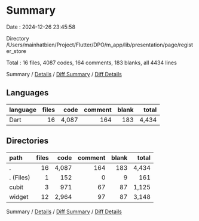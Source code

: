 # Summary

Date : 2024-12-26 23:45:58

Directory /Users/mainhatbien/Project/Flutter/DPO/m_app/lib/presentation/page/register_store

Total : 16 files,  4087 codes, 164 comments, 183 blanks, all 4434 lines

Summary / [Details](details.md) / [Diff Summary](diff.md) / [Diff Details](diff-details.md)

## Languages
| language | files | code | comment | blank | total |
| :--- | ---: | ---: | ---: | ---: | ---: |
| Dart | 16 | 4,087 | 164 | 183 | 4,434 |

## Directories
| path | files | code | comment | blank | total |
| :--- | ---: | ---: | ---: | ---: | ---: |
| . | 16 | 4,087 | 164 | 183 | 4,434 |
| . (Files) | 1 | 152 | 0 | 9 | 161 |
| cubit | 3 | 971 | 67 | 87 | 1,125 |
| widget | 12 | 2,964 | 97 | 87 | 3,148 |

Summary / [Details](details.md) / [Diff Summary](diff.md) / [Diff Details](diff-details.md)